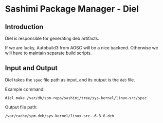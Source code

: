 # Sashimi Package Manager - Diel


## Introduction

Diel is responsible for generating deb artifacts.

If we are lucky, Autobuild3 from AOSC will be a nice backend.
Otherwise we will have to maintain separate build scripts.



## Input and Output

Diel takes the `spec` file path as input,
and its output is the `deb` file.

Example command:

```
diel make /var/db/spm-repo/sashimi/tree/sys-kernel/linux-src/spec
```

Output file path:

```
/var/cache/spm-deb/sys-kernel/linux-src--6.3.0.deb
```

